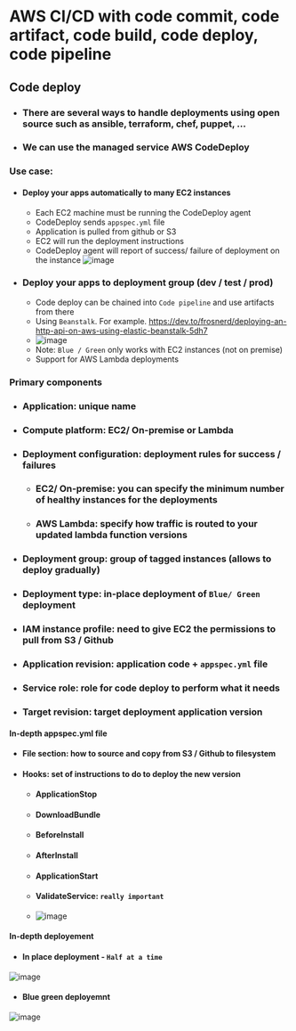 # AWS CI/CD with code commit, code artifact, code build, code deploy, code pipeline


## Code deploy
- ### There are several ways to handle deployments using open source such as ansible, terraform, chef, puppet, ...
- ### We can use the managed service AWS CodeDeploy
### Use case:
- #### Deploy your apps automatically to many EC2 instances
  - Each EC2 machine must be running the CodeDeploy agent
  - CodeDeploy sends `appspec.yml` file
  - Application is pulled from github or S3
  - EC2 will run the deployment instructions
  - CodeDeploy agent will report of success/ failure of deployment on the instance 
  ![image](https://user-images.githubusercontent.com/21302811/125422291-092fe3ba-e185-4600-a80b-0e88fff5b443.png)
- ### Deploy your apps to deployment group (dev / test / prod)
  - Code deploy can be chained into `Code pipeline` and use artifacts from there
  - Using `Beanstalk`. For example. https://dev.to/frosnerd/deploying-an-http-api-on-aws-using-elastic-beanstalk-5dh7
  - ![image](https://user-images.githubusercontent.com/21302811/125701165-48a86ee9-db6e-437f-9157-2c132b5f507f.png)
  - Note: `Blue / Green` only works with EC2 instances (not on premise)
  - Support for AWS Lambda deployments 
### Primary components
- ### Application: unique name
- ### Compute platform: EC2/ On-premise or Lambda
- ### Deployment configuration: deployment rules for success / failures
  - ### EC2/ On-premise: you can specify the minimum number of healthy instances for the deployments
  - ### AWS Lambda: specify how traffic is routed to your updated lambda function versions
- ### Deployment group: group of tagged instances (allows to deploy gradually)
- ### Deployment type: in-place deployment of `Blue/ Green` deployment
- ### IAM instance profile: need to give EC2 the permissions to pull from S3 / Github
- ### Application revision: application code + `appspec.yml` file
- ### Service role: role for code deploy to perform what it needs
- ### Target revision: target deployment application version

#### In-depth appspec.yml file
- #### File section: how to source and copy from S3 / Github to filesystem
- #### Hooks: set of instructions to do to deploy the new version
  - #### ApplicationStop
  - #### DownloadBundle
  - #### BeforeInstall
  - #### AfterInstall    
  - #### ApplicationStart
  - #### ValidateService: `really important`
  - ![image](https://user-images.githubusercontent.com/21302811/125702310-62ca1bac-39ab-4491-bce1-620988cc4608.png)

#### In-depth deployement
- #### In place deployment - `Half at a time`
![image](https://user-images.githubusercontent.com/21302811/125702526-d68a93d1-a998-4119-a8b8-9ac034a02632.png)
- #### Blue green deployemnt 
![image](https://user-images.githubusercontent.com/21302811/125702708-31adcd32-5876-4f85-9650-0cdcfc50b8f6.png)

